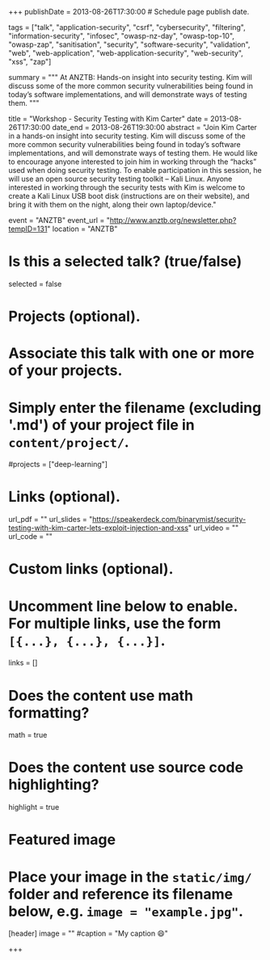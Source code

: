 +++
publishDate = 2013-08-26T17:30:00  # Schedule page publish date.

tags = ["talk", "application-security", "csrf", "cybersecurity", "filtering", "information-security", "infosec", "owasp-nz-day", "owasp-top-10", "owasp-zap", "sanitisation", "security", "software-security", "validation", "web", "web-application", "web-application-security", "web-security", "xss", "zap"]

summary = """
At ANZTB: Hands-on insight into security testing. Kim will discuss some of the more common security vulnerabilities being found in today’s software implementations, and will demonstrate ways of testing them.
"""

title = "Workshop - Security Testing with Kim Carter"
date = 2013-08-26T17:30:00
date_end = 2013-08-26T19:30:00
abstract = "Join Kim Carter in a hands-on insight into security testing. Kim will discuss some of the more common security vulnerabilities being found in today’s software implementations, and will demonstrate ways of testing them. He would like to encourage anyone interested to join him in working through the “hacks” used when doing security testing. To enable participation in this session, he will use an open source security testing toolkit – Kali Linux. Anyone interested in working through the security tests with Kim is welcome to create a Kali Linux USB boot disk (instructions are on their website), and bring it with them on the night, along their own laptop/device."

event = "ANZTB"
event_url = "http://www.anztb.org/newsletter.php?tempID=131"
location = "ANZTB"

# Is this a selected talk? (true/false)
selected = false

# Projects (optional).
#   Associate this talk with one or more of your projects.
#   Simply enter the filename (excluding '.md') of your project file in `content/project/`.
#projects = ["deep-learning"]

# Links (optional).
url_pdf = ""
url_slides = "https://speakerdeck.com/binarymist/security-testing-with-kim-carter-lets-exploit-injection-and-xss"
url_video = ""
url_code = ""

# Custom links (optional).
#   Uncomment line below to enable. For multiple links, use the form `[{...}, {...}, {...}]`.
links = []

# Does the content use math formatting?
math = true

# Does the content use source code highlighting?
highlight = true

# Featured image
# Place your image in the `static/img/` folder and reference its filename below, e.g. `image = "example.jpg"`.
[header]
image = ""
#caption = "My caption :smile:"

+++

<script async class="speakerdeck-embed" data-id="4d981eff21584ff2a7c361580105bdc8" data-ratio="1.33333333333333" src="//speakerdeck.com/assets/embed.js"></script>
<br>


